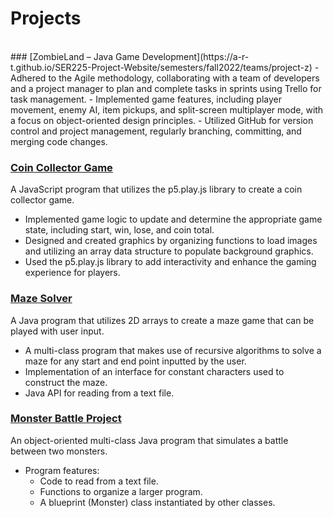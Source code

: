 # Projects
<br />
### [ZombieLand – Java Game Development](https://a-r-t.github.io/SER225-Project-Website/semesters/fall2022/teams/project-z)
-	Adhered to the Agile methodology, collaborating with a team of developers and a project manager to plan and complete tasks in sprints using Trello for task management.
-	Implemented game features, including player movement, enemy AI, item pickups, and split-screen multiplayer mode, with a focus on object-oriented design principles.
-	Utilized GitHub for version control and project management, regularly branching, committing, and merging code changes.


### [Coin Collector Game](https://editor.p5js.org/GDD140-m_nova/sketches/UIPqnDNoE)
A JavaScript program that utilizes the p5.play.js library to create a coin collector game.
-	Implemented game logic to update and determine the appropriate game state, including start, win, lose, and coin total.
-	Designed and created graphics by organizing functions to load images and utilizing an array data structure to populate background graphics.
- Used the p5.play.js library to add interactivity and enhance the gaming experience for players.

### [Maze Solver](https://github.com/NovaMatthew/MazeSolver)
A Java program that utilizes 2D arrays to create a maze game that can be played with user input.
- A multi-class program that makes use of recursive algorithms to solve a maze for any start and end point inputted by the user. 
-	Implementation of an interface for constant characters used to construct the maze. 
-	Java API for reading from a text file.

### [Monster Battle Project](https://github.com/NovaMatthew/MonsterBattleSimulator)
An object-oriented multi-class Java program that simulates a battle between two monsters.
  - Program features:
    - Code to read from a text file.
    - Functions to organize a larger program.
    - A blueprint (Monster) class instantiated by other classes.
 






